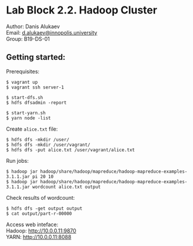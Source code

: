 # Lab Block 2.2. Hadoop Cluster
Author: Danis Alukaev \
Email: d.alukaev@innopolis.university \
Group: B19-DS-01 

## Getting started:
Prerequisites:
```
$ vagrant up
$ vagrant ssh server-1

$ start-dfs.sh
$ hdfs dfsadmin -report

$ start-yarn.sh
$ yarn node -list
```
Create `alice.txt` file:
```
$ hdfs dfs -mkdir /user/
$ hdfs dfs -mkdir /user/vagrant/
$ hdfs dfs -put alice.txt /user/vagrant/alice.txt
```
Run jobs:
```
$ hadoop jar hadoop/share/hadoop/mapreduce/hadoop-mapreduce-examples-3.1.1.jar pi 20 10
$ hadoop jar hadoop/share/hadoop/mapreduce/hadoop-mapreduce-examples-3.1.1.jar wordcount alice.txt output
```
Check results of wordcount: 
```
$ hdfs dfs -get output output
$ cat output/part-r-00000
```

Access web inteface: \
Hadoop: http://10.0.0.11:9870 \
YARN: http://10.0.0.11:8088
